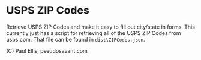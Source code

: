 # USPS ZIP Codes
Retrieve USPS ZIP Codes and make it easy to fill out city/state in forms. This currently just has a script for retrieving all of the USPS ZIP Codes from usps.com. That file can be found in `dist\ZIPCodes.json`.

(C) Paul Ellis, pseudosavant.com
